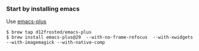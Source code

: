 ### Start by installing emacs

Use [emacs-plus](https://github.com/d12frosted/homebrew-emacs-plus)


```
$ brew tap d12frosted/emacs-plus
$ brew install emacs-plus@29  --with-no-frame-refocus  --with-xwidgets --with-imagemagick --with-native-comp
```
